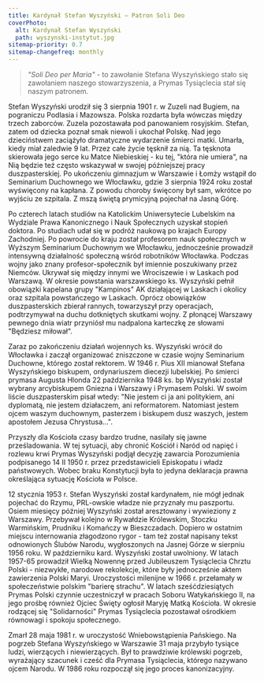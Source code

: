 ```yaml
---
title: Kardynał Stefan Wyszyński — Patron Soli Deo
coverPhoto:
  alt: Kardynał Stefan Wyszyński
  path: wyszynski-instytut.jpg
sitemap-priority: 0.7
sitemap-changefreq: monthly
---
```


> _"Soli Deo per Maria"_ - to zawołanie Stefana Wyszyńskiego stało się
> zawołaniem naszego stowarzyszenia, a Prymas Tysiąclecia stał się naszym
> patronem.

Stefan Wyszyński urodził się 3 sierpnia 1901 r. w Zuzeli nad Bugiem, na
pograniczu Podlasia i Mazowsza. Polska rozdarta była wówczas między trzech
zaborców. Zuzela pozostawała pod panowaniem rosyjskim. Stefan, zatem od dziecka
poznał smak niewoli i ukochał Polskę. Nad jego dzieciństwem zaciążyło
dramatyczne wydarzenie śmierci matki. Umarła, kiedy miał zaledwie 9 lat. Przez
całe życie tęsknił za nią. Ta tęsknota skierowała jego serce ku Matce
Niebieskiej - ku tej, "która nie umiera", na Nią będzie też często wskazywał w
swojej późniejszej pracy duszpasterskiej. Po ukończeniu gimnazjum w Warszawie i
Łomży wstąpił do Seminarium Duchownego we Włocławku, gdzie 3 sierpnia 1924 roku
został wyświęcony na kapłana. Z powodu choroby święcony był sam, wkrótce po
wyjściu ze szpitala. Z mszą świętą prymicyjną pojechał na Jasną Górę.

Po czterech latach studiów na Katolickim Uniwersytecie Lubelskim na Wydziale
Prawa Kanonicznego i Nauk Społecznych uzyskał stopień doktora. Po studiach udał
się w podróż naukową po krajach Europy Zachodniej. Po powrocie do kraju został
profesorem nauk społecznych w Wyższym Seminarium Duchownym we Włocławku,
jednocześnie prowadził intensywną działalność społeczną wśród robotników
Włocławka. Podczas wojny jako znany profesor-społecznik był imiennie poszukiwany
przez Niemców. Ukrywał się między innymi we Wrociszewie i w Laskach pod
Warszawą. W okresie powstania warszawskiego ks. Wyszyński pełnił obowiązki
kapelana grupy "Kampinos" AK działającej w Laskach i okolicy oraz szpitala
powstańczego w Laskach. Oprócz obowiązków duszpasterskich zbierał rannych,
towarzyszył przy operacjach, podtrzymywał na duchu dotkniętych skutkami wojny. Z
płonącej Warszawy pewnego dnia wiatr przyniósł mu nadpalona karteczkę ze słowami
"Będziesz miłował".

Zaraz po zakończeniu działań wojennych ks. Wyszyński wrócił do Włocławka i
zaczął organizować zniszczone w czasie wojny Seminarium Duchowne, którego został
rektorem. W 1946 r. Pius XII mianował Stefana Wyszyńskiego biskupem,
ordynariuszem diecezji lubelskiej. Po śmierci prymasa Augusta Hlonda 22
października 1948 ks. bp Wyszyński został wybrany arcybiskupem Gniezna i
Warszawy i Prymasem Polski. W swoim liście duszpasterskim pisał wtedy: "Nie
jestem ci ja ani politykiem, ani dyplomatą, nie jestem działaczem, ani
reformatorem. Natomiast jestem ojcem waszym duchownym, pasterzem i biskupem dusz
waszych, jestem apostołem Jezusa Chrystusa...".

Przyszły dla Kościoła czasy bardzo trudne, nasilały się jawne prześladowania. W
tej sytuacji, aby chronić Kościół i Naród od napięć i rozlewu krwi Prymas
Wyszyński podjął decyzję zawarcia Porozumienia podpisanego 14 II 1950 r. przez
przedstawicieli Episkopatu i władz państwowych. Wobec braku Konstytucji była to
jedyna deklaracja prawna określająca sytuację Kościoła w Polsce.

12 stycznia 1953 r. Stefan Wyszyński został kardynałem, nie mógł jednak pojechać
do Rzymu, PRL-owskie władze nie przyznały mu paszportu. Osiem miesięcy później
Wyszyński został aresztowany i wywieziony z Warszawy. Przebywał kolejno w
Rywałdzie Królewskim, Stoczku Warmińskim, Prudniku i Komańczy w Bieszczadach.
Dopiero w ostatnim miejscu internowania złagodzono rygor - tam też został
napisany tekst odnowionych Ślubów Narodu, wygłoszonych na Jasnej Górze w
sierpniu 1956 roku. W październiku kard. Wyszyński został uwolniony. W latach
1957-65 prowadził Wielką Nowennę przed Jubileuszem Tysiąclecia Chrztu Polski -
niezwykłe, narodowe rekolekcje, które były jednocześnie aktem zawierzenia Polski
Maryi. Uroczystości milenijne w 1966 r. przełamały w społeczeństwie polskim
"barierę strachu". W latach sześćdziesiątych Prymas Polski czynnie uczestniczył
w pracach Soboru Watykańskiego II, na jego prośbę również Ojciec Święty ogłosił
Maryję Matką Kościoła. W okresie rodzącej się "Solidarności" Prymas Tysiąclecia
pozostawał ośrodkiem równowagi i spokoju społecznego.

Zmarł 28 maja 1981 r. w uroczystość Wniebowstąpienia Pańskiego. Na pogrzeb
Stefana Wyszyńskiego w Warszawie 31 maja przybyło tysiące ludzi, wierzących i
niewierzących. Był to prawdziwie królewski pogrzeb, wyrażający szacunek i cześć
dla Prymasa Tysiąclecia, którego nazywano ojcem Narodu. W 1986 roku rozpoczął
się jego proces kanonizacyjny.
